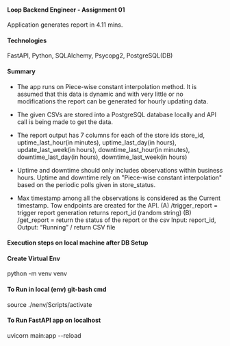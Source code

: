 #### Loop Backend Engineer - Assignment 01
Application generates report in 4.11 mins.

#### Technologies
FastAPI, Python, SQLAlchemy, Psycopg2, PostgreSQL(DB)

#### Summary
- The app runs on Piece-wise constant interpolation method. It is assumed that this data is dynamic and with very little or no modifications the report can be generated for hourly updating data.

- The given CSVs are stored into a PostgreSQL database locally and API call is being made to get the data.

- The report output has 7 columns for each of the store ids
store_id,
uptime_last_hour(in minutes), uptime_last_day(in hours), update_last_week(in hours),
downtime_last_hour(in minutes), downtime_last_day(in hours), downtime_last_week(in hours)

- Uptime and downtime should only includes observations within business hours. Uptime and downtime rely on "Piece-wise constant interpolation" based on the periodic polls given in store_status.

- Max timestamp among all the observations is considered as the Current timestamp. Tow endpoints are created for the API. 
    (A) /trigger_report = trigger report generation
        returns report_id (random string)
    (B) /get_report = return the status of the report or the csv
        Input: report_id, Output: “Running” / return CSV file

#### Execution steps on local machine after DB Setup
#### Create Virtual Env
python -m venv venv

#### To Run in local (env) git-bash cmd
source ./nenv/Scripts/activate

#### To Run FastAPI app on localhost
uvicorn main:app --reload


